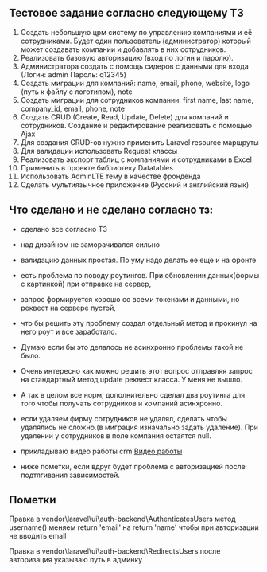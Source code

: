 ## Тестовое задание согласно следующему ТЗ
1) Создать небольшую црм систему по управлению компаниями и её сотрудниками. Будет один пользователь (администратор) который может создавать компании и добавлять в них сотрудников.
1) Реализовать базовую авторизацию (вход по логин и паролю).
2) Администратора создать с помощь сидеров с данными для входа (Логин: admin  Пароль: q12345)
3) Создать миграции для компаний: name, email, phone, website, logo (путь к файлу с логотипом), note
4) Создать миграции для сотрудников компании: first name, last name, company_id, email, phone, note
5) Создать CRUD (Create, Read, Update, Delete) для компаний и сотрудников. Создание и редактирование реализовать с помощью Ajax
6) Для создания CRUD-ов нужно применить Laravel resource маршруты
7) Для валидации использовать Request классы
8) Реализовать экспорт таблиц с компаниями и сотрудниками в Excel
9) Применить в проекте библиотеку Datatables
10) Использовать AdminLTE тему в качестве фронденда
11) Сделать мультиязычное приложение (Русский и английский язык)

## Что сделано и не сделано согласно тз:
- сделано все согласно ТЗ
- над дизайном не заморачивался сильно
- валидацию данных простая. По уму надо делать ее еще и на фронте
- есть проблема по поводу роутингов. При обновлении данных(формы с картинкой) при отправке на сервер, 
- запрос формируется хорошо со всеми токенами и данными, но реквест на сервере пустой, 
- что бы решить эту проблему создал отдельный метод и прокинул на него роут и все заработало. 
- Думаю если бы это делалось не асинхронно проблемы такой не было. 
- Очень интересно как можно решить этот вопрос отправляя запрос на стандартный метод update реквест класса. У меня не вышло. 
- А так в целом все норм, дополнительно сделал два роутинга для того чтобы получать сотрудников и компаний асинхронно.
- если удаляем фирму сотрудников не удалял, сделать чтобы удалялись не сложно.(в миграция изначально задать удаление). При удалении у сотрудников в поле компания остаятся null.
- прикладываю видео работы crm <a href="https://www.veed.io/view/0acdd36e-9587-4ee7-a0a2-3765477de1b3?sharingWidget=true&panel=share" >Видео работы</a>


- ниже пометки, если вдруг будет проблема с авторизацией после подтягивания зависимостей.
## Пометки
Правка в vendor\laravel\ui\auth-backend\AuthenticatesUsers
метод username() меняем return 'email' на return 'name' чтобы при авторизации не вводить email

Правка в vendor\laravel\ui\auth-backend\RedirectsUsers
после авторизация указываю путь в админку
